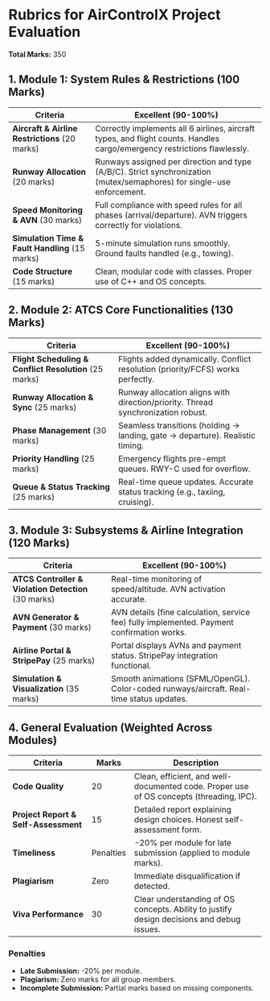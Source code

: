 # Rubrics for AirControlX Project Evaluation
**Total Marks:** 350

## 1. Module 1: System Rules & Restrictions (100 Marks)

| Criteria | Excellent (90-100%) |
|----------|---------------------|
| **Aircraft & Airline Restrictions** (20 marks) | Correctly implements all 6 airlines, aircraft types, and flight counts. Handles cargo/emergency restrictions flawlessly. |
| **Runway Allocation** (20 marks) | Runways assigned per direction and type (A/B/C). Strict synchronization (mutex/semaphores) for single-use enforcement. |
| **Speed Monitoring & AVN** (30 marks) | Full compliance with speed rules for all phases (arrival/departure). AVN triggers correctly for violations. |
| **Simulation Time & Fault Handling** (15 marks) | 5-minute simulation runs smoothly. Ground faults handled (e.g., towing). |
| **Code Structure** (15 marks) | Clean, modular code with classes. Proper use of C++ and OS concepts. |

## 2. Module 2: ATCS Core Functionalities (130 Marks)

| Criteria | Excellent (90-100%) |
|----------|---------------------|
| **Flight Scheduling & Conflict Resolution** (25 marks) | Flights added dynamically. Conflict resolution (priority/FCFS) works perfectly. |
| **Runway Allocation & Sync** (25 marks) | Runway allocation aligns with direction/priority. Thread synchronization robust. |
| **Phase Management** (30 marks) | Seamless transitions (holding → landing, gate → departure). Realistic timing. |
| **Priority Handling** (25 marks) | Emergency flights pre-empt queues. RWY-C used for overflow. |
| **Queue & Status Tracking** (25 marks) | Real-time queue updates. Accurate status tracking (e.g., taxiing, cruising). |

## 3. Module 3: Subsystems & Airline Integration (120 Marks)

| Criteria | Excellent (90-100%) |
|----------|---------------------|
| **ATCS Controller & Violation Detection** (30 marks) | Real-time monitoring of speed/altitude. AVN activation accurate. |
| **AVN Generator & Payment** (30 marks) | AVN details (fine calculation, service fee) fully implemented. Payment confirmation works. |
| **Airline Portal & StripePay** (25 marks) | Portal displays AVNs and payment status. StripePay integration functional. |
| **Simulation & Visualization** (35 marks) | Smooth animations (SFML/OpenGL). Color-coded runways/aircraft. Real-time status updates. |

## 4. General Evaluation (Weighted Across Modules)

| Criteria | Marks | Description |
|----------|-------|-------------|
| **Code Quality** | 20 | Clean, efficient, and well-documented code. Proper use of OS concepts (threading, IPC). |
| **Project Report & Self-Assessment** | 15 | Detailed report explaining design choices. Honest self-assessment form. |
| **Timeliness** | Penalties | -20% per module for late submission (applied to module marks). |
| **Plagiarism** | Zero | Immediate disqualification if detected. |
| **Viva Performance** | 30 | Clear understanding of OS concepts. Ability to justify design decisions and debug issues. |

### Penalties

- **Late Submission:** -20% per module.
- **Plagiarism:** Zero marks for all group members.
- **Incomplete Submission:** Partial marks based on missing components.